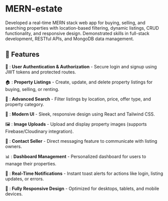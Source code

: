 # MERN-estate
Developed a real-time MERN stack web app for buying, selling, and searching properties with location-based filtering, dynamic listings, CRUD functionality, and responsive design. Demonstrated skills in full-stack development, RESTful APIs, and MongoDB data management.
## 🚀 Features

🔐 : **User Authentication & Authorization** - Secure login and signup using JWT tokens and protected routes.

🏠 : **Property Listings** - Create, update, and delete property listings for buying, selling, or renting.

🔎 : **Advanced Search** - Filter listings by location, price, offer type, and property category.

🎨 : **Modern UI** - Sleek, responsive design using React and Tailwind CSS.

🖼️ : **Image Uploads** - Upload and display property images (supports Firebase/Cloudinary integration).

📨 : **Contact Seller** - Direct messaging feature to communicate with listing owners.

📊 : **Dashboard Management** - Personalized dashboard for users to manage their properties.

🔔 : **Real-Time Notifications** - Instant toast alerts for actions like login, listing updates, or errors.

📱 : **Fully Responsive Design** - Optimized for desktops, tablets, and mobile devices.


